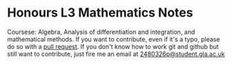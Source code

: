 # Honours L3 Mathematics Notes
Coursese: Algebra, Analysis of differentiation and integration, and mathematical methods.
If you want to contribute, even if it's a typo, please do so with a [pull
request](https://docs.github.com/en/github/collaborating-with-pull-requests/proposing-changes-to-your-work-with-pull-requests/creating-a-pull-request).
If you don't know how to work git and github but still want to contribute, just fire me an
email at [2480326p@student.gla.ac.uk](mailto:2480326p@student.gla.ac.uk?subject=[MathNotes]%20Contribution)
